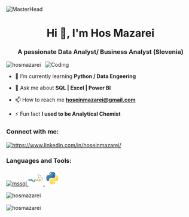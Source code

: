 ![MasterHead](https://www.resortdata.com/wp-content/uploads/2018/02/im-bg-big-data-analytics-banner-high-1700x425-jpg.jpg)

<h1 align="center">Hi 👋, I'm Hos Mazarei</h1>
<h3 align="center">A passionate Data Analyst/ Business Analyst (Slovenia)</h3>
<img align="right" alt="Coding" width="400" src="https://uploads-ssl.webflow.com/5c19020c997c25514d17d86f/6123eeadd1c080239dd39956_Setup%20Analytics.gif">

<p align="left"> <img src="https://komarev.com/ghpvc/?username=hosmazarei&label=Profile%20views&color=0e75b6&style=flat" alt="hosmazarei" /> </p>

- 🌱 I’m currently learning **Python / Data Engeering**

- 💬 Ask me about **SQL | Excel | Power BI**

- 📫 How to reach me **hoseinmazarei@gmail.com**

- ⚡ Fun fact **I used to be Analytical Chemist**

<h3 align="left">Connect with me:</h3>
<p align="left">
<a href="https://linkedin.com/in/https://www.linkedin.com/in/hoseinmazarei/" target="blank"><img align="center" src="https://raw.githubusercontent.com/rahuldkjain/github-profile-readme-generator/master/src/images/icons/Social/linked-in-alt.svg" alt="https://www.linkedin.com/in/hoseinmazarei/" height="30" width="40" /></a>
</p>

<h3 align="left">Languages and Tools:</h3>
<p align="left"> <a href="https://www.microsoft.com/en-us/sql-server" target="_blank" rel="noreferrer"> <img src="https://www.svgrepo.com/show/303229/microsoft-sql-server-logo.svg" alt="mssql" width="40" height="40"/> </a> <a href="https://www.mysql.com/" target="_blank" rel="noreferrer"> <img src="https://raw.githubusercontent.com/devicons/devicon/master/icons/mysql/mysql-original-wordmark.svg" alt="mysql" width="40" height="40"/> </a> <a href="https://www.python.org" target="_blank" rel="noreferrer"> <img src="https://raw.githubusercontent.com/devicons/devicon/master/icons/python/python-original.svg" alt="python" width="40" height="40"/> </a> </p>

<p><img align="center" src="https://github-readme-stats.vercel.app/api/top-langs?username=hosmazarei&show_icons=true&locale=en&layout=compact" alt="hosmazarei" /></p>

<p><img align="center" src="https://github-readme-streak-stats.herokuapp.com/?user=hosmazarei&" alt="hosmazarei" /></p>

